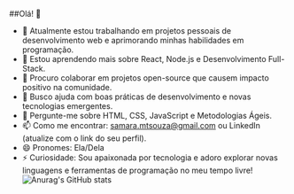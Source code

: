 ##Olá! 👋
- 🔭 Atualmente estou trabalhando em projetos pessoais de desenvolvimento web e aprimorando minhas habilidades em programação.
- 🌱 Estou aprendendo mais sobre React, Node.js e Desenvolvimento Full-Stack.
- 👯 Procuro colaborar em projetos open-source que causem impacto positivo na comunidade.
- 🤔 Busco ajuda com boas práticas de desenvolvimento e novas tecnologias emergentes.
- 💬 Pergunte-me sobre HTML, CSS, JavaScript e Metodologias Ágeis.
- 📫 Como me encontrar: samara.mtsouza@gmail.com ou LinkedIn (atualize com o link do seu perfil).
- 😄 Pronomes: Ela/Dela
- ⚡ Curiosidade: Sou apaixonada por tecnologia e adoro explorar novas linguagens e ferramentas de programação no meu tempo livre!
![Anurag's GitHub stats](https://github-readme-stats.vercel.app/api?username=anuraghazra&show_icons=true&theme=gruvbox)
